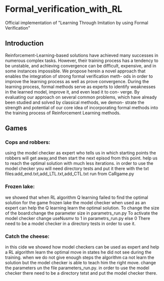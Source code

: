 # Formal_verification_with_RL
Official implementation of "Learning Through Imitation by using Formal
Verification"



## Introduction
Reinforcement-Learning-based solutions have achieved many
successes in numerous complex tasks. However, their training process has
a tendency to be unstable, and achieving convergence can be difficult,
expensive, and in some instances impossible. We propose herein a novel
approach that enables the integration of strong formal verification meth-
ods in order to improve the learning process as well as prove convergence.
During the learning process, formal methods serve as experts to identify
weaknesses in the learned model, improve it, and even lead it to con-
verge. By evaluating our approach on several common problems, which
have already been studied and solved by classical methods, we demon-
strate the strength and potential of our core idea of incorporating formal
methods into the training process of Reinforcement Learning methods.

## Games
### Cops and robbers:
using the model checker as expert who tells us in which starting points the robbers will get away,and then start the next episod from this point. help us to reach the optimal solution with much less iterations. in order to use the model checker you will need directory tests and put it there with the txt files:add_end.txt,add_LTL.txt,add_CTL.txt run from CaRgame.py


### Frozen lake:
we showed that when RL algorithm Q learning failed to find the optimal solution for the game frozen lake the model checker when used as an expert can help the Q learning learn the optimal solution. To change the size of the board:change the parameter size in parametrs_run.py To activate the model checker change useNusmv to 1 in parametrs_run.py else 0 There need to be a model checker in a directory tests in order to use it.

### Catch the cheese:
in this cide we showed how model checkers can be used as expert and help a RL algorithm learn the optimal move in states he did not see during the training. when we do not give enough steps the algorithm ca not learn the solution but the model checker is able to teach him the right move. change the parameters un the file parameters_run.py. in order to use the model checker there need to be a directory tetst and put the model checker there.


